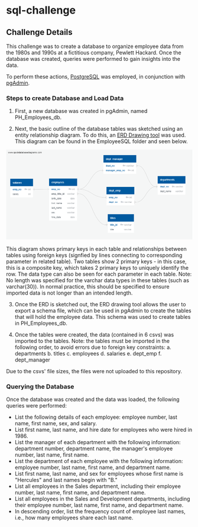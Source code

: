 # sql-challenge

## Challenge Details

This challenge was to create a database to organize employee data from the 1980s and 1990s at a fictitious company, Pewlett Hackard. Once the database was created, queries were performed to gain insights into the data.

To perform these actions, [PostgreSQL](https://www.postgresql.org/) was employed, in conjunction with [pgAdmin](https://www.pgadmin.org/).

### Steps to create Database and Load Data

1. First, a new database was created in pgAdmin, named PH_Employees_db.

2. Next, the basic outline of the database tables was sketched using an entity relationship diagram. To do this, an [ERD Drawing tool](http://www.quickdatabasediagrams.com) was used. This diagram can be found in the EmployeeSQL folder and seen below. 

![ERD](EmployeeSQL/ERD_PH_Employees_db.png)

This diagram shows primary keys in each table and relationships between tables using foreign keys (signfied by lines connecting to corresponding parameter in related table). Two tables show 2 primary keys - in this case, this is a composite key, which takes 2 primary keys to uniquely identify the row. The data type can also be seen for each parameter in each table. Note: No length was specified for the varchar data types in these tables (such as varchar(30)). In normal practice, this should be specified to ensure imported data is not longer than an intended length.

3. Once the ERD is sketched out, the ERD drawing tool allows the user to export a schema file, which can be used in pgAdmin to create the tables that will hold the employee data. This schema was used to create tables in PH_Employees_db.

4. Once the tables were created, the data (contained in 6 csvs) was imported to the tables. Note: the tables must be imported in the following order, to avoid errors due to foreign key constraints:
    a. departments
    b. titles
    c. employees
    d. salaries
    e. dept_emp
    f. dept_manager

Due to the csvs' file sizes, the files were not uploaded to this repository.

### Querying the Database

Once the database was created and the data was loaded, the following queries were performed:

* List the following details of each employee: employee number, last name, first name, sex, and salary.
* List first name, last name, and hire date for employees who were hired in 1986.
* List the manager of each department with the following information: department number, department name, the manager's employee number, last name, first name.
* List the department of each employee with the following information: employee number, last name, first name, and department name.
* List first name, last name, and sex for employees whose first name is "Hercules" and last names begin with "B."
* List all employees in the Sales department, including their employee number, last name, first name, and department name.
* List all employees in the Sales and Development departments, including their employee number, last name, first name, and department name.
* In descending order, list the frequency count of employee last names, i.e., how many employees share each last name.
    


